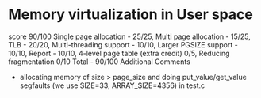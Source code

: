 # Memory virtualization in User space
score 90/100
Single page allocation - 25/25, 
Multi page allocation - 15/25, 
TLB - 20/20, 
Multi-threading support - 10/10, 
Larger PGSIZE support - 10/10, 
Report - 10/10, 
4-level page table (extra credit) 0/5, 
Reducing fragmentation 0/10 
Total - 90/100 
Additional Comments 
- allocating memory of size > page_size and doing put_value/get_value segfaults (we use SIZE=33, ARRAY_SIZE=4356) in test.c
